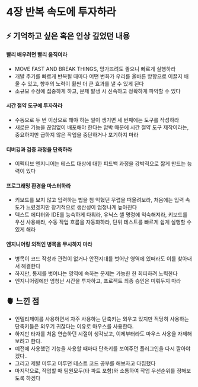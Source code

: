 # 4장 반복 속도에 투자하라

## ⚡️ 기억하고 싶은 혹은 인상 깊었던 내용
#### 빨리 배우려면 빨리 움직여라
- MOVE FAST AND BREAK THINGS, 망가뜨려도 좋으니 빠르게 실행하라
- 개발 주기를 빠르게 반복될 때마다 어떤 변화가 우리를 올바른 방향으로 이끌지 배울 수 있고, 향후의 노력이 휠씬 더 큰 효과를 낼 수 있게 된다
- 소규모 수정에 집중하게 하고, 문제 발생 시 신속하고 정확하게 파악할 수 있다

#### 시간 절약 도구에 투자하라
- 수동으로 두 번 이상으로 해야 하는 일이 생기면 세 번째에는 도구를 작성하라
- 새로운 기능을 끊임없이 배포해야 한다는 압박 때문에 시간 절약 도구 제작이라는, 중요하지만 급하지 않은 작업을 중단하거나 포기하지 마라

#### 디버깅과 검증 과정을 단축하라
- 이펙티브 엔지니어는 테스트 대상에 대한 피드백 과정을 강박적으로 짧게 만드는 능력이 있다

#### 프로그래밍 환경을 마스터하라
- 키보드를 보지 않고 입력하는 법을 첨 익혔던 무렵을 떠올려보라, 처음에는 입력 속도가 느렸겠지만 장기적으로 생산성이 엄청나게 높아진다
- 텍스트 에디터와 IDE를 능숙하게 다뤄라, 유닉스 셸 명렁에 익숙해져라, 키보드를 우선 사용해라, 수동 작업 흐름을 자동화하라, 단위 테스트를 빠르게 쉽게 실행할 수 있게 해라

#### 엔지니어링 외적인 병목을 무시하지 마라
- 병목이 코드 작성과 관련이 없거나 안전지대를 벗어난 영역에 있떠라도 이를 찾아내서 해결한다
- 하지만, 통제를 벗어나는 영역에 속하는 문제는 가능한 한 회피하려 노력한다
- 엔지니어링에만 엄청난 시간을 투자하고, 프로젝트 최종 승인은 미뤄두지 마라

## 🫀 느낀 점
- 인텔리제이를 사용하면서 자주 사용하는 단축키는 외우고 있지만 적당히 사용하는 단축키들은 외우기 귀찮다는 이유로 마우스를 사용한다.
- 하지만 타자를 처음 연습하던 시절이 생각났고, 이제부터라도 마우스 사용을 자제해 보려고 한다.
- 예전에 사용했던 기능을 사용할 때마다 단축키를 보여주던 플러그인을 다시 깔아야겠다..
- 그리고 제발 미루고 미루던 테스트 코드 공부를 해보자고 다짐했다
- 마지막으로, 작업할 때 팀원모두(타 파트 포함)와 소통하여 작업 우선순위를 정해보도록 하겠다
